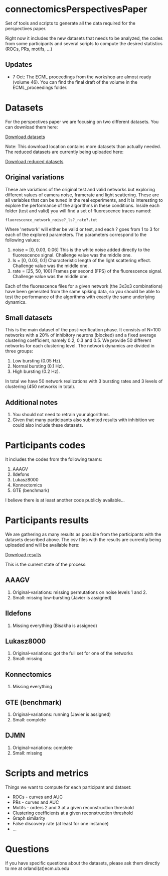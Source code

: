 connectomicsPerspectivesPaper
=============================
Set of tools and scripts to generate all the data required for the perspectives paper.

Right now it includes the new datasets that needs to be analyzed, the codes from some participants and several scripts to compute the desired statistics (ROCs, PRs, motifs, ...)


Updates
-------
* 7 Oct: The ECML proceedings from the workshop are almost ready (volume 46). You can find the final draft of the volume in the ECML_proceedings folder.


Datasets
========
For the perspectives paper we are focusing on two different datasets. You can download them here:

[Download datasets](https://www.dropbox.com/sh/gibx9hz0p4u46ts/AABjgtXS6yNZkXWLIimHOduXa?dl=0)

Note: This download location contains more datasets than actually needed. The reduced datasets are currently being uploaded here:

[Download reduced datasets](https://www.dropbox.com/sh/0jrxowrhuntgmnb/AADWyFB_nQ0AdAC9cYEWIlCTa?dl=0)

Original variations
-------------------
These are variations of the original test and valid networks but exploring different values of camera noise, framerate and light scattering. These are all variables that can be tuned in the real experiments, and it is interesting to explore the performance of the algorithms in these conditions.
Inside each folder (test and valid) you will find a set of fluorescence traces named:

    fluorescence_network_noise?_ls?_rate?.txt

Where 'network' will either be valid or test, and each ? goes from 1 to 3 for each of the explored parameters. The parameters correspond to the following values:

1. noise = [0, 0.03, 0.06] This is the white noise added directly to the fluorescence signal. Challenge value was the middle one.
2. ls = [0, 0.03, 0.1] Characteristic length of the light scattering effect. Challenge value was the middle one.
3. rate = [25, 50, 100] Frames per second (FPS) of the fluorescence signal. Challenge value was the middle one.

Each of the fluorescence files for a given network (the 3x3x3 combinations) have been generated from the same spiking data, so you should be able to test the performance of the algorithms with exactly the same underlying dynamics.


Small datasets
--------------
This is the main dataset of the post-verification phase. It consists of N=100 networks with a 20% of inhibitory neurons (blocked) and a fixed average clustering coefficient, namely 0.2, 0.3 and 0.5. We provide 50 different networks for each clustering level. The network dynamics are divided in three groups: 

1. Low bursting (0.05 Hz). 
2. Normal bursting (0.1 Hz). 
3. High bursting (0.2 Hz).

In total we have 50 network realizations with 3 bursting rates and 3 levels of clustering (450 networks in total).

Additional notes
----------------
1. You should not need to retrain your algorithms.
2. Given that many participants also submited results with inhibition we could also include these datasets.


Participants codes
==================
It includes the codes from the following teams:

1. AAAGV
2. Ildefons
3. Lukasz8000
4. Konnectomics
5. GTE (benchmark)

I believe there is at least another code publicly available... 

Participants results
====================
We are gathering as many results as possible from the participants with the datasets described above. The csv files with the results are currently being uploaded and will be available here:

[Download results](https://www.dropbox.com/sh/6vo2mcuq22odhtq/AAD1PyUiNOkeMerm7n90qS4fa?dl=0)

This is the current state of the process:

AAAGV
-----
1. Original-variations: missing permutations on noise levels 1 and 2.
2. Small: missing low-bursting (Javier is assigned)

Ildefons
--------
1. Missing everything (Bisakha is assigned)

Lukasz8000
----------
1. Original-variations: got the full set for one of the networks
2. Small: missing

Konnectomics
------------
1. Missing everything

GTE (benchmark)
---------------
1. Original-variations: running (Javier is assigned)
2. Small: complete

DJMN
----
1. Original-variations: complete
2. Small: missing


Scripts and metrics
===================
Things we want to compute for each participant and dataset:

* ROCs - curves and AUC
* PRs - curves and AUC
* Motifs - orders 2 and 3 at a given reconstruction threshold
* Clustering coefficients at a given reconstruction threshold
* Graph similarity
* False discovery rate (at least for one instance)
* ...

Questions
==========
If you have specific questions about the datasets, please ask them directly to me at orlandi(at)ecm.ub.edu



